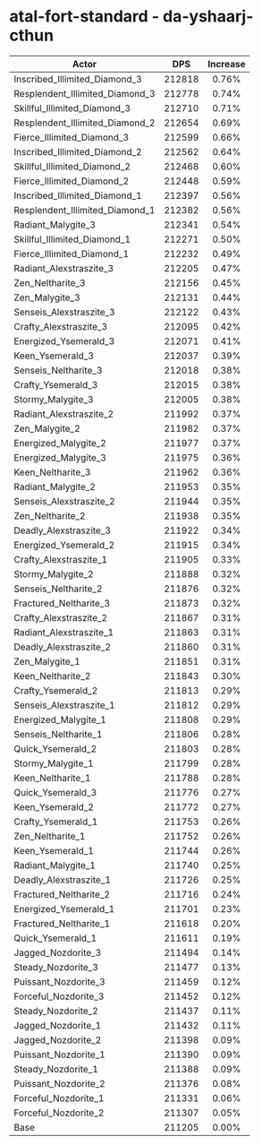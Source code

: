 # atal-fort-standard - da-yshaarj-cthun
| Actor | DPS | Increase |
|---|:---:|:---:|
|Inscribed_Illimited_Diamond_3|212818|0.76%|
|Resplendent_Illimited_Diamond_3|212778|0.74%|
|Skillful_Illimited_Diamond_3|212710|0.71%|
|Resplendent_Illimited_Diamond_2|212654|0.69%|
|Fierce_Illimited_Diamond_3|212599|0.66%|
|Inscribed_Illimited_Diamond_2|212562|0.64%|
|Skillful_Illimited_Diamond_2|212468|0.60%|
|Fierce_Illimited_Diamond_2|212448|0.59%|
|Inscribed_Illimited_Diamond_1|212397|0.56%|
|Resplendent_Illimited_Diamond_1|212382|0.56%|
|Radiant_Malygite_3|212341|0.54%|
|Skillful_Illimited_Diamond_1|212271|0.50%|
|Fierce_Illimited_Diamond_1|212232|0.49%|
|Radiant_Alexstraszite_3|212205|0.47%|
|Zen_Neltharite_3|212156|0.45%|
|Zen_Malygite_3|212131|0.44%|
|Senseis_Alexstraszite_3|212122|0.43%|
|Crafty_Alexstraszite_3|212095|0.42%|
|Energized_Ysemerald_3|212071|0.41%|
|Keen_Ysemerald_3|212037|0.39%|
|Senseis_Neltharite_3|212018|0.38%|
|Crafty_Ysemerald_3|212015|0.38%|
|Stormy_Malygite_3|212005|0.38%|
|Radiant_Alexstraszite_2|211992|0.37%|
|Zen_Malygite_2|211982|0.37%|
|Energized_Malygite_2|211977|0.37%|
|Energized_Malygite_3|211975|0.36%|
|Keen_Neltharite_3|211962|0.36%|
|Radiant_Malygite_2|211953|0.35%|
|Senseis_Alexstraszite_2|211944|0.35%|
|Zen_Neltharite_2|211938|0.35%|
|Deadly_Alexstraszite_3|211922|0.34%|
|Energized_Ysemerald_2|211915|0.34%|
|Crafty_Alexstraszite_1|211905|0.33%|
|Stormy_Malygite_2|211888|0.32%|
|Senseis_Neltharite_2|211876|0.32%|
|Fractured_Neltharite_3|211873|0.32%|
|Crafty_Alexstraszite_2|211867|0.31%|
|Radiant_Alexstraszite_1|211863|0.31%|
|Deadly_Alexstraszite_2|211860|0.31%|
|Zen_Malygite_1|211851|0.31%|
|Keen_Neltharite_2|211843|0.30%|
|Crafty_Ysemerald_2|211813|0.29%|
|Senseis_Alexstraszite_1|211812|0.29%|
|Energized_Malygite_1|211808|0.29%|
|Senseis_Neltharite_1|211806|0.28%|
|Quick_Ysemerald_2|211803|0.28%|
|Stormy_Malygite_1|211799|0.28%|
|Keen_Neltharite_1|211788|0.28%|
|Quick_Ysemerald_3|211776|0.27%|
|Keen_Ysemerald_2|211772|0.27%|
|Crafty_Ysemerald_1|211753|0.26%|
|Zen_Neltharite_1|211752|0.26%|
|Keen_Ysemerald_1|211744|0.26%|
|Radiant_Malygite_1|211740|0.25%|
|Deadly_Alexstraszite_1|211726|0.25%|
|Fractured_Neltharite_2|211716|0.24%|
|Energized_Ysemerald_1|211701|0.23%|
|Fractured_Neltharite_1|211618|0.20%|
|Quick_Ysemerald_1|211611|0.19%|
|Jagged_Nozdorite_3|211494|0.14%|
|Steady_Nozdorite_3|211477|0.13%|
|Puissant_Nozdorite_3|211459|0.12%|
|Forceful_Nozdorite_3|211452|0.12%|
|Steady_Nozdorite_2|211437|0.11%|
|Jagged_Nozdorite_1|211432|0.11%|
|Jagged_Nozdorite_2|211398|0.09%|
|Puissant_Nozdorite_1|211390|0.09%|
|Steady_Nozdorite_1|211388|0.09%|
|Puissant_Nozdorite_2|211376|0.08%|
|Forceful_Nozdorite_1|211331|0.06%|
|Forceful_Nozdorite_2|211307|0.05%|
|Base|211205|0.00%|
